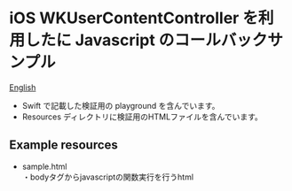 # iOS WKUserContentController を利用したに Javascript のコールバックサンプル

[English](README.md)

- Swift で記載した検証用の playground を含んでいます。   
- Resources ディレクトリに検証用のHTMLファイルを含んでいます。   


## Example resources
- sample.html   
    ・bodyタグからjavascriptの関数実行を行うhtml

